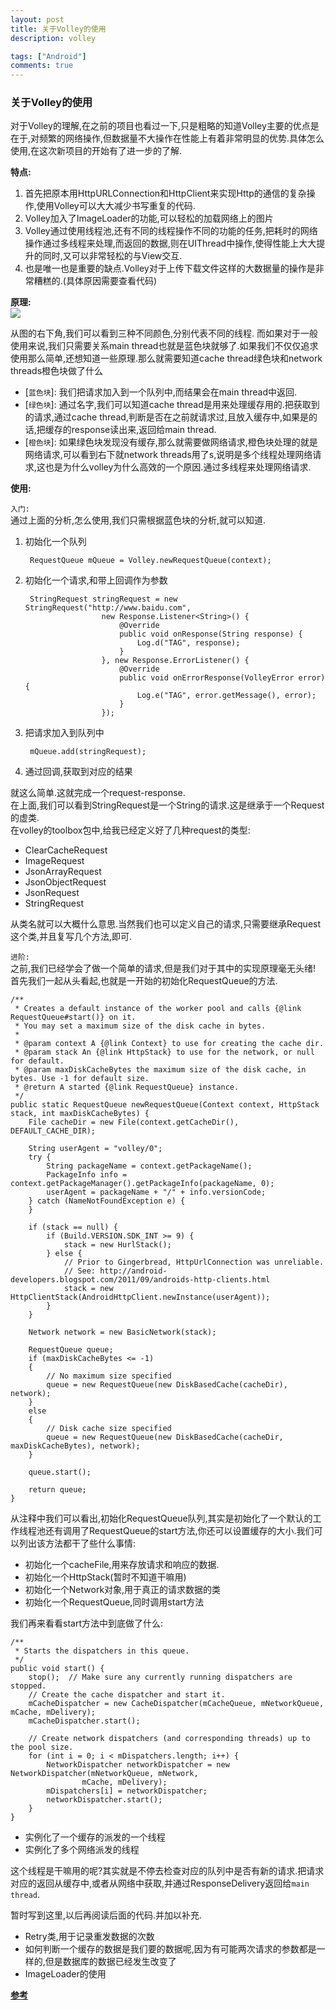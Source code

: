 ```yaml
---
layout: post
title: 关于Volley的使用
description: volley

tags: ["Android"]
comments: true
---
```


### 关于Volley的使用
对于Volley的理解,在之前的项目也看过一下,只是粗略的知道Volley主要的优点是在于,对频繁的网络操作,但数据量不大操作在性能上有着非常明显的优势.具体怎么使用,在这次新项目的开始有了进一步的了解.

**特点:**  

1. 首先把原本用HttpURLConnection和HttpClient来实现Http的通信的复杂操作,使用Volley可以大大减少书写重复的代码.
2. Volley加入了ImageLoader的功能,可以轻松的加载网络上的图片
3. Volley通过使用线程池,还有不同的线程操作不同的功能的任务,把耗时的网络操作通过多线程来处理,而返回的数据,则在UIThread中操作,使得性能上大大提升的同时,又可以非常轻松的与View交互.
4. 也是唯一也是重要的缺点.Volley对于上传下载文件这样的大数据量的操作是非常糟糕的.(具体原因需要查看代码)

**原理:**  
![](http://www.uml.org.cn/mobiledev/images/2014072131.jpg)  

从图的右下角,我们可以看到三种不同颜色,分别代表不同的线程.
而如果对于一般使用来说,我们只需要关系main thread也就是蓝色块就够了.如果我们不仅仅追求使用那么简单,还想知道一些原理.那么就需要知道cache thread绿色块和network threads橙色块做了什么

* [`蓝色块`]: 我们把请求加入到一个队列中,而结果会在main thread中返回.   
* [`绿色块`]: 通过名字,我们可以知道cache thread是用来处理缓存用的.把获取到的请求,通过cache thread,判断是否在之前就请求过,且放入缓存中,如果是的话,把缓存的response读出来,返回给main thread.
* [`橙色块`]: 如果绿色块发现没有缓存,那么就需要做网络请求,橙色块处理的就是网络请求,可以看到右下就network threads用了s,说明是多个线程处理网络请求,这也是为什么volley为什么高效的一个原因.通过多线程来处理网络请求.


**使用:**  

`入门:`  
通过上面的分析,怎么使用,我们只需根据蓝色块的分析,就可以知道.

1. 初始化一个队列  

		RequestQueue mQueue = Volley.newRequestQueue(context); 

2. 初始化一个请求,和带上回调作为参数

		StringRequest stringRequest = new StringRequest("http://www.baidu.com",
						new Response.Listener<String>() {
							@Override
							public void onResponse(String response) {
								Log.d("TAG", response);
							}
						}, new Response.ErrorListener() {
							@Override
							public void onErrorResponse(VolleyError error) {
								Log.e("TAG", error.getMessage(), error);
							}
						}); 
	
3. 把请求加入到队列中
		
		mQueue.add(stringRequest);

4. 通过回调,获取到对应的结果

就这么简单.这就完成一个request-response.  
在上面,我们可以看到StringRequest是一个String的请求.这是继承于一个Request<T>的虚类.  
在volley的toolbox包中,给我已经定义好了几种request的类型:

* ClearCacheRequest
* ImageRequest
* JsonArrayRequest
* JsonObjectRequest
* JsonRequest
* StringRequest

从类名就可以大概什么意思.当然我们也可以定义自己的请求,只需要继承Request<T>这个类,并且复写几个方法,即可.

`进阶:`  
之前,我们已经学会了做一个简单的请求,但是我们对于其中的实现原理毫无头绪!  
首先我们一起从头看起,也就是一开始的初始化RequestQueue的方法.

	/**
     * Creates a default instance of the worker pool and calls {@link RequestQueue#start()} on it.
     * You may set a maximum size of the disk cache in bytes.
     *
     * @param context A {@link Context} to use for creating the cache dir.
     * @param stack An {@link HttpStack} to use for the network, or null for default.
     * @param maxDiskCacheBytes the maximum size of the disk cache, in bytes. Use -1 for default size.
     * @return A started {@link RequestQueue} instance.
     */
    public static RequestQueue newRequestQueue(Context context, HttpStack stack, int maxDiskCacheBytes) {
        File cacheDir = new File(context.getCacheDir(), DEFAULT_CACHE_DIR);

        String userAgent = "volley/0";
        try {
            String packageName = context.getPackageName();
            PackageInfo info = context.getPackageManager().getPackageInfo(packageName, 0);
            userAgent = packageName + "/" + info.versionCode;
        } catch (NameNotFoundException e) {
        }

        if (stack == null) {
            if (Build.VERSION.SDK_INT >= 9) {
                stack = new HurlStack();
            } else {
                // Prior to Gingerbread, HttpUrlConnection was unreliable.
                // See: http://android-developers.blogspot.com/2011/09/androids-http-clients.html
                stack = new HttpClientStack(AndroidHttpClient.newInstance(userAgent));
            }
        }

        Network network = new BasicNetwork(stack);
        
        RequestQueue queue;
        if (maxDiskCacheBytes <= -1)
        {
        	// No maximum size specified
        	queue = new RequestQueue(new DiskBasedCache(cacheDir), network);
        }
        else
        {
        	// Disk cache size specified
        	queue = new RequestQueue(new DiskBasedCache(cacheDir, maxDiskCacheBytes), network);
        }

        queue.start();

        return queue;
    }


从注释中我们可以看出,初始化RequestQueue队列,其实是初始化了一个默认的工作线程池还有调用了RequestQueue的start方法,你还可以设置缓存的大小.我们可以列出该方法都干了些什么事情:

* 初始化一个cacheFile,用来存放请求和响应的数据.
* 初始化一个HttpStack(暂时不知道干嘛用)
* 初始化一个Network对象,用于真正的请求数据的类
* 初始化一个RequestQueue,同时调用start方法

我们再来看看start方法中到底做了什么:  


	/**
     * Starts the dispatchers in this queue.
     */
    public void start() {
        stop();  // Make sure any currently running dispatchers are stopped.
        // Create the cache dispatcher and start it.
        mCacheDispatcher = new CacheDispatcher(mCacheQueue, mNetworkQueue, mCache, mDelivery);
        mCacheDispatcher.start();

        // Create network dispatchers (and corresponding threads) up to the pool size.
        for (int i = 0; i < mDispatchers.length; i++) {
            NetworkDispatcher networkDispatcher = new NetworkDispatcher(mNetworkQueue, mNetwork,
                    mCache, mDelivery);
            mDispatchers[i] = networkDispatcher;
            networkDispatcher.start();
        }
    }

* 实例化了一个缓存的派发的一个线程
* 实例化了多个网络派发的线程

这个线程是干嘛用的呢?其实就是不停去检查对应的队列中是否有新的请求.把请求对应的返回从缓存中,或者从网络中获取,并通过ResponseDelivery返回给`main thread`.

暂时写到这里,以后再阅读后面的代码.并加以补充.

* Retry类,用于记录重发数据的次数
* 如何判断一个缓存的数据是我们要的数据呢,因为有可能两次请求的参数都是一样的,但是数据库的数据已经发生改变了
* ImageLoader的使用

[**参考**](http://blog.csdn.net/guolin_blog/article/details/17612763)